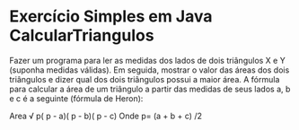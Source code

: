 # Exercício Simples em Java CalcularTriangulos
Fazer um programa para ler as medidas dos lados de dois triângulos X e Y (suponha medidas válidas). Em seguida, mostrar o valor das áreas dos dois triângulos e dizer qual dos dois triângulos
possui a maior área.
A fórmula para calcular a área de um triângulo a partir das medidas de seus lados a, b e c é a seguinte (fórmula de Heron):

Area √ p( p - a)( p - b)( p - c)  Onde p= (a + b + c) /2

